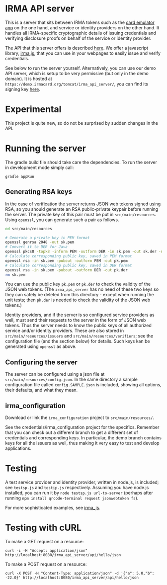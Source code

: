 # IRMA API server

This is a server that sits between IRMA tokens such as the [card emulator app](https://github.com/credentials/irma_android_cardemu) on the one hand, and service or identity providers on the other hand. It handles all IRMA-specific cryptographic details of issuing credentials and verifying disclosure proofs on behalf of the service or identity provider.

The API that this server offers is described [here](https://credentials.github.io/proposals/irma-without-apdus). We offer a javascript library, [irma.js](https://github.com/credentials/irma_js), that you can use in your webpages to easily issue and verify credentials.

See below to run the server yourself. Alternatively, you can use our demo API server, which is setup to be very permissive (but only in the demo domain). It is hosted at `https://demo.irmacard.org/tomcat/irma_api_server/`, you can find its signing key [here](https://demo.irmacard.org/v2/data/pk.pem).

# Experimental

This project is quite new, so do not be surprised by sudden changes in the API.

# Running the server

The gradle build file should take care the dependencies. To run the server in development mode simply call:

    gradle appRun

## Generating RSA keys

In the case of verification the server returns JSON web tokens signed using RSA, so you should generate an RSA public-private keypair before running the server. The private key of this pair must be put in `src/main/resources`. Using `openssl`, you can generate such a pair as follows.

```bash
cd src/main/resources

# Generate a private key in PEM format
openssl genrsa 2048 -out sk.pem
# Convert it to DER for Java
openssl pkcs8 -topk8 -inform PEM -outform DER -in sk.pem -out sk.der -nocrypt
# Calculate corresponding public key, saved in PEM format
openssl rsa -in sk.pem -pubout -outform PEM -out pk.pem
# Calculate corresponding public key, saved in DER format
openssl rsa -in sk.pem -pubout -outform DER -out pk.der
rm sk.pem
```

You can use the public key `pk.pem` or `pk.der` to check the validity of the JSON web tokens. (The `irma_api_server` has no need of these two keys so they can safely be deleted from this directory - except when running the unit tests; then `pk.der` is needed to check the validity of the JSON web tokens.)

Identity providers, and if the server is so configured service providers as well, must send their requests to the server in the form of JSON web tokens. Thus the server needs to know the public keys of all authorized service and/or identity providers. These are also stored in `src/main/resources/issuers` and `src/main/resources/verifiers`; see the configuration file (and the section below) for details. Such keys kan be generated using `openssl` as above.

## Configuring the server
The server can be configured using a json file at `src/main/resources/config.json`. In the same directory a sample configuration file called `config.SAMPLE.json` is included, showing all options, their defaults, and what they mean.

## irma_configuration

Download or link the `irma_configuration` project to `src/main/resources/`.

See the credentials/irma_configuration project for the specifics. Remember that you can check out a different branch to get a different set of credentials and corresponding keys. In particular, the demo branch contains keys for all the issuers as well, thus making it very easy to test and develop applications.

# Testing

A test service provider and identity provider, written in node.js, is included; see `testsp.js` and `testip.js` respectively. Assuming you have node.js installed, you can run it by `node testsp.js url-to-server` (perhaps after running `npm install qrcode-terminal request jsonwebtoken fs`).

For more sophisticated examples, see [irma_js](https://github.com/credentials/irma_js).

# Testing with cURL

To make a GET request on a resource:

    curl -i -H "Accept: application/json" http://localhost:8080/irma_api_server/api/hello/json

To make a POST request on a resource:

    curl -X POST -H "Content-Type: application/json" -d '{"a": 5.0,"b": -22.0}' http://localhost:8080/irma_api_server/api/hello/json

